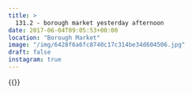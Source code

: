 ```yaml
---
title: >
  131.2 - borough market yesterday afternoon
date: 2017-06-04T09:05:53+00:00
location: "Borough Market"
image: "/img/6428f6a6fc8740c17c314be34d604506.jpg"
draft: false
instagram: true
---
```


{{<photo src="/img/6428f6a6fc8740c17c314be34d604506.jpg">}}

